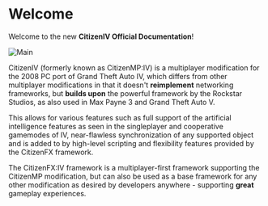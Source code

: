# Welcome

Welcome to the new **CitizenIV Official Documentation**! 

![Main](https://raw.githubusercontent.com/K3rhos/docs/master/static/img/main.jpg)

CitizenIV (formerly known as CitizenMP:IV) is a multiplayer modification for the 2008 PC port of Grand Theft Auto IV, which differs from other multiplayer modifications in that it doesn't **reimplement** networking frameworks, but **builds upon** the powerful framework by the Rockstar Studios, as also used in Max Payne 3 and Grand Theft Auto V.

This allows for various features such as full support of the artificial intelligence features as seen in the singleplayer and cooperative gamemodes of IV, near-flawless synchronization of any supported object and is added to by high-level scripting and flexibility features provided by the CitizenFX framework.

The CitizenFX:IV framework is a multiplayer-first framework supporting the CitizenMP modification, but can also be used as a base framework for any other modification as desired by developers anywhere - supporting **great** gameplay experiences.
